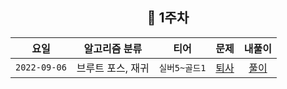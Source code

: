 
<div align="center">
  
  ## 📅 1주차

| 요일 | 알고리즘 분류 | 티어  | 문제| 내풀이 |
| :---: | :---: | :---: | :---: | :---:|
|`2022-09-06`| 브루트 포스, 재귀 | `실버5~골드1` | [퇴사](https://www.acmicpc.net/problem/14501) | [풀이](https://github.com/jangwon3828/Algorithm_Competition-Study/blob/wonjin/1%EC%A3%BC%EC%B0%A8/1%EC%A3%BC%EC%B0%A8_%EC%9B%90%EC%A7%84/%ED%87%B4%EC%82%AC.java) |

</div>

